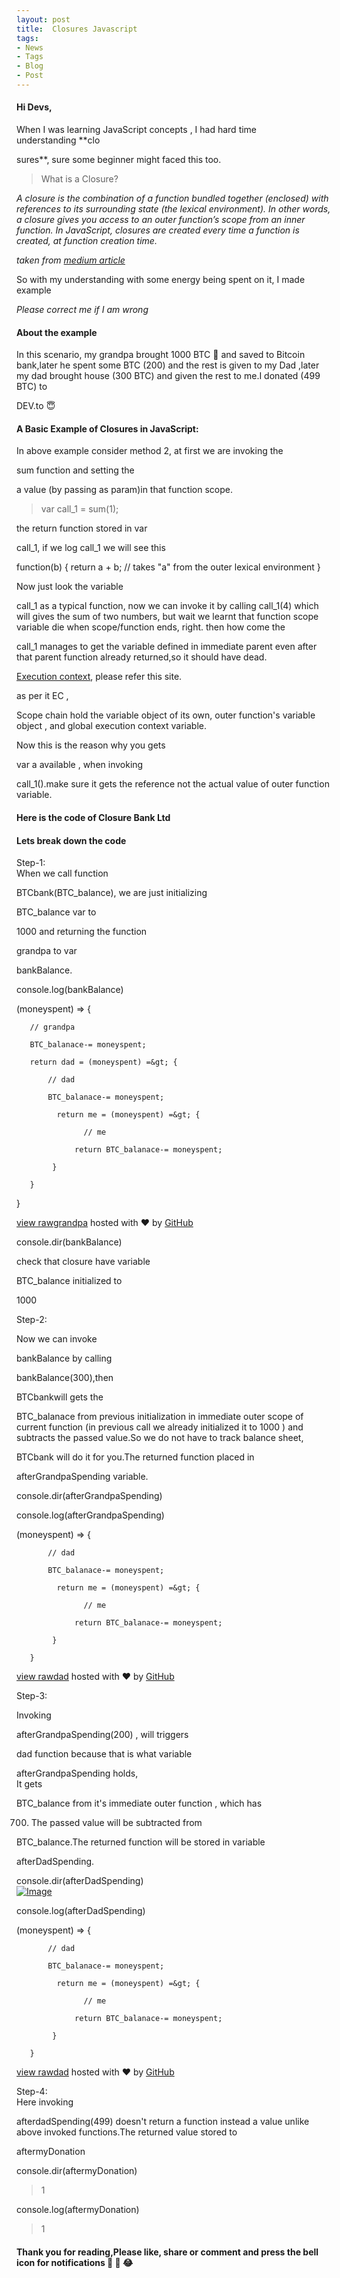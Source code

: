 ```yaml
---
layout: post
title:  Closures Javascript
tags:
- News
- Tags
- Blog
- Post
---
```

#### Hi Devs,

When I was learning JavaScript concepts , I had hard time understanding **clo

sures**, sure some beginner might faced this too.

> What is a Closure?

_A closure is the combination of a function bundled together (enclosed) with references to its surrounding state (the lexical environment). In other words, a closure gives you access to an outer function’s scope from an inner function. In JavaScript, closures are created every time a function is created, at function creation time._

_taken from [medium article](https://medium.com/javascript-scene/master-the-javascript-interview-what-is-a-closure-b2f0d2152b36)_

So with my understanding with some energy being spent on it, I made example

_Please correct me if I am wrong_

#### [](https://dev.to/yashwanth2804/closure-bank-ltd---a-js-banking-system---5g8#about-the-example)About the example

In this scenario, my grandpa brought 1000 BTC 🤑 and saved to Bitcoin bank,later he spent some BTC (200) and the rest is given to my Dad ,later my dad brought house (300 BTC) and given the rest to me.I donated (499 BTC) to 

DEV.to 😇

#### [](https://dev.to/yashwanth2804/closure-bank-ltd---a-js-banking-system---5g8#a-basic-example-of-closures-in-javascript)A Basic Example of Closures in JavaScript:

In above example consider method 2, at first we are invoking the 

sum function and setting the 

a value (by passing as param)in that function scope.

> var call_1 = sum(1);

the return function stored in var 

call_1, if we log call_1 we will see this

function(b) {
  return a + b; // takes "a" from the outer lexical environment
}

Now just look the variable 

call_1 as a typical function, now we can invoke it by calling call_1(4) which will gives the sum of two numbers, but wait we learnt that function scope variable die when scope/function ends, right. then how come the 

call_1 manages to get the variable defined in immediate parent even after that parent function already returned,so it should have dead.

[Execution context](https://hackernoon.com/execution-context-in-javascript-319dd72e8e2c), please refer this site.

as per it EC ,

Scope chain hold the variable object of its own, outer function's variable object , and global execution context variable.

Now this is the reason why you gets 

var a available , when invoking 

call_1().make sure it gets the reference not the actual value of outer function variable.

#### [](https://dev.to/yashwanth2804/closure-bank-ltd---a-js-banking-system---5g8#here-is-the-code-of-closure-bank-ltd)Here is the code of Closure Bank Ltd

#### [](https://dev.to/yashwanth2804/closure-bank-ltd---a-js-banking-system---5g8#lets-break-down-the-code)Lets break down the code

Step-1:  
When we call function 

BTCbank(BTC_balance), we are just initializing 

BTC_balance var to 

1000 and returning the function 

grandpa to var 

bankBalance.

console.log(bankBalance)

 (moneyspent) =&gt; {

       // grandpa

       BTC_balanace-= moneyspent;

       return dad = (moneyspent) =&gt; {

           // dad 

           BTC_balanace-= moneyspent;

             return me = (moneyspent) =&gt; {

                   // me

                 return BTC_balanace-= moneyspent;

            }  

       }

   }

[view raw](https://gist.github.com/yashwanth2804/b2de0510570beda9739a6faad5385228/raw/e2185a5521793a8fa7af3b6916bdc928024431e5/grandpa)[grandpa](https://gist.github.com/yashwanth2804/b2de0510570beda9739a6faad5385228#file-grandpa) hosted with ❤ by [GitHub](https://github.com/)

console.dir(bankBalance)

check that closure have variable 

BTC_balance initialized to 

1000

Step-2:

Now we can invoke 

bankBalance by calling 

bankBalance(300),then 

BTCbankwill gets the 

BTC_balanace from previous initialization in immediate outer scope of current function (in previous call we already initialized it to 1000 ) and subtracts the passed value.So we do not have to track balance sheet, 

BTCbank will do it for you.The returned function placed in 

afterGrandpaSpending variable.

console.dir(afterGrandpaSpending)

console.log(afterGrandpaSpending)  

 (moneyspent) =&gt; {

           // dad 

           BTC_balanace-= moneyspent;

             return me = (moneyspent) =&gt; {

                   // me

                 return BTC_balanace-= moneyspent;

            }  

       }

[view raw](https://gist.github.com/yashwanth2804/e192b0f4ff480e774b60d5db1476f9b2/raw/bb2ad0b062db2c6e11ae01fb6aefe80e5aa446c8/dad)[dad](https://gist.github.com/yashwanth2804/e192b0f4ff480e774b60d5db1476f9b2#file-dad) hosted with ❤ by [GitHub](https://github.com/)

Step-3:

Invoking 

afterGrandpaSpending(200) , will triggers 

dad function because that is what variable 

afterGrandpaSpending holds,   
It gets 

BTC_balance from it's immediate outer function , which has 

700. The passed value will be subtracted from 

BTC_balance.The returned function will be stored in variable 

afterDadSpending.

console.dir(afterDadSpending)  
[![Image](https://res.cloudinary.com/practicaldev/image/fetch/s--k4Y3Cstd--/c_limit%2Cf_auto%2Cfl_progressive%2Cq_auto%2Cw_880/https://thepracticaldev.s3.amazonaws.com/i/bw3qr4oekh6yj96su1du.JPG)](https://res.cloudinary.com/practicaldev/image/fetch/s--k4Y3Cstd--/c_limit%2Cf_auto%2Cfl_progressive%2Cq_auto%2Cw_880/https://thepracticaldev.s3.amazonaws.com/i/bw3qr4oekh6yj96su1du.JPG)

console.log(afterDadSpending)  

 (moneyspent) =&gt; {

           // dad 

           BTC_balanace-= moneyspent;

             return me = (moneyspent) =&gt; {

                   // me

                 return BTC_balanace-= moneyspent;

            }  

       }

[view raw](https://gist.github.com/yashwanth2804/e192b0f4ff480e774b60d5db1476f9b2/raw/bb2ad0b062db2c6e11ae01fb6aefe80e5aa446c8/dad)[dad](https://gist.github.com/yashwanth2804/e192b0f4ff480e774b60d5db1476f9b2#file-dad) hosted with ❤ by [GitHub](https://github.com/)

Step-4:  
Here invoking 

afterdadSpending(499) doesn't return a function instead a value unlike above invoked functions.The returned value stored to 

aftermyDonation

console.dir(aftermyDonation)

> 1

console.log(aftermyDonation)

> 1

#### [](https://dev.to/yashwanth2804/closure-bank-ltd---a-js-banking-system---5g8#thank-you-for-readingplease-like-share-or-comment-and-press-the-bell-icon-for-notifications)Thank you for reading,Please like, share or comment and press the bell icon for notifications 🤣 🤣 😂
